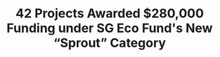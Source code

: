 ---
layout: post
title: "42 Projects Awarded $280,000 Funding under SG Eco Fund's New “Sprout” Category"
file_url: https://www.mse.gov.sg/resource-room/category/2021-12-29-media-release-projects-awarded-under-sprout-sg-eco-fund/
---